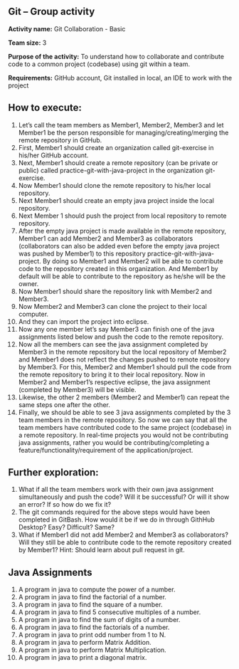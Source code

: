## Git – Group activity

**Activity name:** Git Collaboration - Basic

**Team size:** 3

**Purpose of the activity:** To understand how to collaborate and contribute code to a common project (codebase) using git within a team.

**Requirements:** GitHub account, Git installed in local, an IDE to work with the project

## How to execute:

1.  Let’s call the team members as Member1, Member2, Member3 and let Member1 be the person responsible for managing/creating/merging the remote repository in GitHub.
2.  First, Member1 should create an organization called git-exercise in his/her GitHub account.
3.  Next, Member1 should create a remote repository (can be private or public) called practice-git-with-java-project in the organization git-exercise.
4.  Now Member1 should clone the remote repository to his/her local repository.
5.  Next Member1 should create an empty java project inside the local repository.
6.  Next Member 1 should push the project from local repository to remote repository.
7.  After the empty java project is made available in the remote repository, Member1 can add Member2 and Member3 as collaborators (collaborators can also be added even before the empty java project was pushed by Member1) to this repository practice-git-with-java-project. By doing so Member1 and Member2 will be able to contribute code to the repository created in this organization. And Member1 by default will be able to contribute to the repository as he/she will be the owner.
8.  Now Member1 should share the repository link with Member2 and Member3.
9.  Now Member2 and Member3 can clone the project to their local computer.
10. And they can import the project into eclipse.
11. Now any one member let’s say Member3 can finish one of the java assignments listed below and push the code to the remote repository.
12. Now all the members can see the java assignment completed by Member3 in the remote repository but the local repository of Member2 and Member1 does not reflect the changes pushed to remote repository by Member3. For this, Member2 and Member1 should pull the code from the remote repository to bring it to their local repository. Now in Member2 and Member1’s respective eclipse, the java assignment (completed by Member3) will be visible.
13. Likewise, the other 2 members (Member2 and Member1) can repeat the same steps one after the other.
14. Finally, we should be able to see 3 java assignments completed by the 3 team members in the remote repository. So now we can say that all the team members have contributed code to the same project (codebase) in a remote repository. In real-time projects you would not be contributing java assignments, rather you would be contributing/completing a feature/functionality/requirement of the application/project.

## Further exploration:

1.  What if all the team members work with their own java assignment simultaneously and push the code? Will it be successful? Or will it show an error? If so how do we fix it?
2.  The git commands required for the above steps would have been completed in GitBash. How would it be if we do in through GithHub Desktop? Easy? Difficult? Same?
3.  What if Member1 did not add Member2 and Member3 as collaborators? Will they still be able to contribute code to the remote repository created by Member1? Hint: Should learn about pull request in git.

## Java Assignments

1.  A program in java to compute the power of a number.
2.  A program in java to find the factorial of a number.
3.  A program in java to find the square of a number.
4.  A program in java to find 5 consecutive multiples of a number.
5.  A program in java to find the sum of digits of a number.
6.  A program in java to find the factorials of a number.
7.  A program in java to print odd number from 1 to N.
8.  A program in java to perform Matrix Addition.
9.  A program in java to perform Matrix Multiplication.
10. A program in java to print a diagonal matrix.
